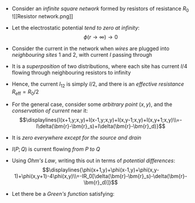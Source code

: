 - Consider an _infinite square network_ formed by resistors of resistance $R_0$
![[Resistor network.png]]
- Let the electrostatic potential _tend to zero at infinity_:
$$\phi(r\to\infty)\to0$$

- Consider the current in the network when _wires_ are plugged into _neighbouring sites_ $1$ and $2$, with current $I$ passing through
- It is a _superposition_ of two distributions, where each site has current $I/4$ flowing through neighbouring resistors to infinity
- Hence, the current $I_{12}$ is simply $I/2$, and there is an _effective resistance_ $R_\text{eff}=R_0/2$

- For the general case, consider some _arbitrary point_ $(x,y)$, and the _conservation of current_ near it:
$$\displaylines{I(x+1,y;x,y)+I(x-1,y;x,y)+I(x,y-1;x,y)+I(x,y+1;x,y)\\=-I\delta(\bm{r}-\bm{r}_s)+I\delta(\bm{r}-\bm{r}_d)}$$
- It is _zero everywhere except for the source and drain_
- $I(P;Q)$ is current flowing _from P to Q_

- Using _Ohm's Law_, writing this out in terms of _potential differences_:
$$\displaylines{\phi(x+1,y)+\phi(x-1,y)+\phi(x,y-1)+\phi(x,y+1)-4\phi(x,y)\\=-IR_0[\delta(\bm{r}-\bm{r}_s)-\delta(\bm{r}-\bm{r}_d)]}$$
- Let there be a _Green's function_ satisfying: